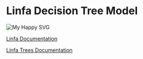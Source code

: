 # Linfa Decision Tree Model

<img src = "C:\Users\10122055\OneDrive - NTT DATA Business Solutions\Projekter\Rust_Projects\mascot.svg" alt="My Happy SVG"/>

[Linfa Documentation](https://github.com/rust-ml/linfa)

[Linfa Trees Documentation](https://docs.rs/linfa-trees/latest/linfa_trees/)